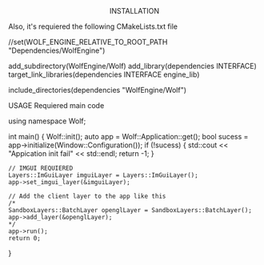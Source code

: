 <div id="header" align="center">
	INSTALLATION
</div>

Also, it's requiered the following CMakeLists.txt file

//set(WOLF_ENGINE_RELATIVE_TO_ROOT_PATH "Dependencies/WolfEngine")

add_subdirectory(WolfEngine/Wolf)
add_library(dependencies INTERFACE)
target_link_libraries(dependencies INTERFACE engine_lib)

include_directories(dependencies "WolfEngine/Wolf")

USAGE
Requiered main code

using namespace Wolf;

int main()
{
	Wolf::init();
	auto app = Wolf::Application::get();
	bool sucess = app->initialize(Window::Configuration());
	if (!sucess)
	{
		std::cout << "Appication init fail" << std::endl;
		return -1;
	}

	// IMGUI REQUIERED
	Layers::ImGuiLayer imguiLayer = Layers::ImGuiLayer();
	app->set_imgui_layer(&imguiLayer);

	// Add the client layer to the app like this
	/*
	SandboxLayers::BatchLayer openglLayer = SandboxLayers::BatchLayer();
	app->add_layer(&openglLayer);
	*/
	app->run();
	return 0;
}


